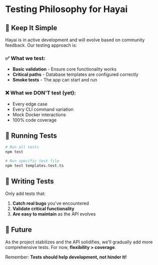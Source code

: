 # Testing Philosophy for Hayai

## 🎯 Keep It Simple

Hayai is in active development and will evolve based on community feedback. Our testing approach is:

### ✅ What we test:
- **Basic validation** - Ensure core functionality works
- **Critical paths** - Database templates are configured correctly
- **Smoke tests** - The app can start and run

### ❌ What we DON'T test (yet):
- Every edge case
- Every CLI command variation
- Mock Docker interactions
- 100% code coverage

## 🚀 Running Tests

```bash
# Run all tests
npm test

# Run specific test file
npm test templates.test.ts
```

## 📝 Writing Tests

Only add tests that:
1. **Catch real bugs** you've encountered
2. **Validate critical functionality** 
3. **Are easy to maintain** as the API evolves

## 🔄 Future

As the project stabilizes and the API solidifies, we'll gradually add more comprehensive tests. For now, **flexibility > coverage**.

Remember: **Tests should help development, not hinder it!** 